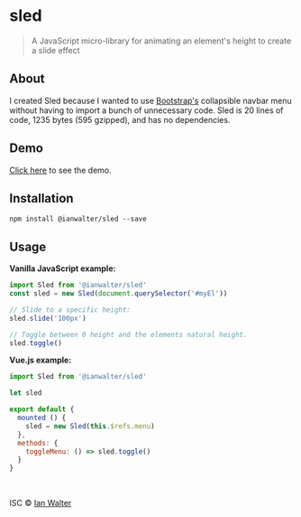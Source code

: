 # sled
> A JavaScript micro-library for animating an element's height to create
> a slide effect

## About

I created Sled because I wanted to use [Bootstrap's](https://getbootstrap.com)
collapsible navbar menu without having to import a bunch of unnecessary code.
Sled is 20 lines of code, 1235 bytes (595 gzipped), and has no dependencies.

## Demo

[Click here]() to see the demo.

## Installation

```console
npm install @ianwalter/sled --save
```

## Usage

**Vanilla JavaScript example:**

```js
import Sled from '@ianwalter/sled'
const sled = new Sled(document.querySelector('#myEl'))

// Slide to a specific height:
sled.slide('100px')

// Toggle between 0 height and the elements natural height.
sled.toggle()
```

**Vue.js example:**

```js
import Sled from '@ianwalter/sled'

let sled

export default {
  mounted () {
    sled = new Sled(this.$refs.menu)
  },
  methods: {
    toggleMenu: () => sled.toggle()
  }
}
```

&nbsp;

ISC &copy; [Ian Walter](https://iankwalter.com)

